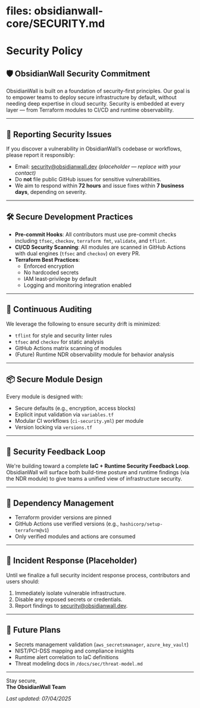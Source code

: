 
# files: obsidianwall-core/SECURITY.md

# Security Policy

## 🛡️ ObsidianWall Security Commitment

ObsidianWall is built on a foundation of security-first principles. Our goal is to empower teams to deploy secure infrastructure by default, without needing deep expertise in cloud security. Security is embedded at every layer — from Terraform modules to CI/CD and runtime observability.

---

## 🔐 Reporting Security Issues

If you discover a vulnerability in ObsidianWall’s codebase or workflows, please report it responsibly:

- Email: security@obsidianwall.dev *(placeholder — replace with your contact)*
- Do **not** file public GitHub issues for sensitive vulnerabilities.
- We aim to respond within **72 hours** and issue fixes within **7 business days**, depending on severity.

---

## 🛠️ Secure Development Practices

- **Pre-commit Hooks**: All contributors must use pre-commit checks including `tfsec`, `checkov`, `terraform fmt`, `validate`, and `tflint`.
- **CI/CD Security Scanning**: All modules are scanned in GitHub Actions with dual engines (`tfsec` and `checkov`) on every PR.
- **Terraform Best Practices**:
  - Enforced encryption
  - No hardcoded secrets
  - IAM least-privilege by default
  - Logging and monitoring integration enabled

---

## 🔄 Continuous Auditing

We leverage the following to ensure security drift is minimized:

- `tflint` for style and security linter rules
- `tfsec` and `checkov` for static analysis
- GitHub Actions matrix scanning of modules
- (Future) Runtime NDR observability module for behavior analysis

---

## 📦 Secure Module Design

Every module is designed with:

- Secure defaults (e.g., encryption, access blocks)
- Explicit input validation via `variables.tf`
- Modular CI workflows (`ci-security.yml`) per module
- Version locking via `versions.tf`

---

## 🔄 Security Feedback Loop

We're building toward a complete **IaC + Runtime Security Feedback Loop**. ObsidianWall will surface both build-time posture and runtime findings (via the NDR module) to give teams a unified view of infrastructure security.

---

## 🔏 Dependency Management

- Terraform provider versions are pinned
- GitHub Actions use verified versions (e.g., `hashicorp/setup-terraform@v1`)
- Only verified modules and actions are consumed

---

## 🚨 Incident Response (Placeholder)

Until we finalize a full security incident response process, contributors and users should:

1. Immediately isolate vulnerable infrastructure.
2. Disable any exposed secrets or credentials.
3. Report findings to security@obsidianwall.dev.

---

## 🧩 Future Plans

- Secrets management validation (`aws_secretsmanager`, `azure_key_vault`)
- NIST/PCI-DSS mapping and compliance insights
- Runtime alert correlation to IaC definitions
- Threat modeling docs in `/docs/sec/threat-model.md`

---

Stay secure,  
**The ObsidianWall Team**

_Last updated: 07/04/2025_